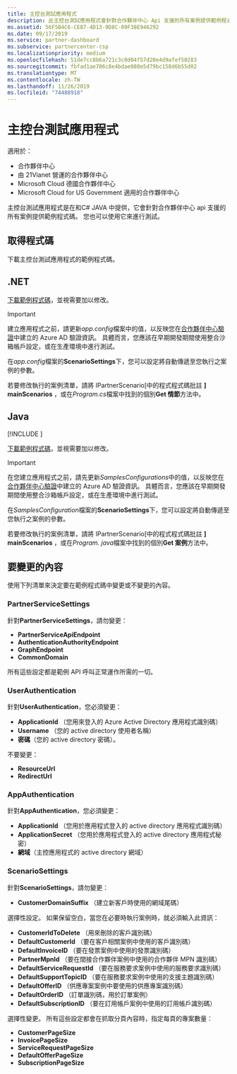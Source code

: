 ```yaml
---
title: 主控台測試應用程式
description: 此主控台測試應用程式會針對合作夥伴中心 Api 支援的所有案例提供範例程式碼。 您也可以使用它來進行測試。
ms.assetid: 56F5B4C6-CE87-4D13-9D8C-09F38E946292
ms.date: 09/17/2019
ms.service: partner-dashboard
ms.subservice: partnercenter-csp
ms.localizationpriority: medium
ms.openlocfilehash: 51de7cc8b6a721c3c0d04f57d20e4d9afef50283
ms.sourcegitcommit: fbfad1ae706c8e4bdae080e5d79bc158d6b55d02
ms.translationtype: MT
ms.contentlocale: zh-TW
ms.lasthandoff: 11/26/2019
ms.locfileid: "74488918"
---
```

# <a name="console-test-app"></a>主控台測試應用程式

適用於：

- 合作夥伴中心
- 由 21Vianet 營運的合作夥伴中心
- Microsoft Cloud 德國合作夥伴中心
- Microsoft Cloud for US Government 適用的合作夥伴中心

主控台測試應用程式是在和C# JAVA 中提供，它會針對合作夥伴中心 api 支援的所有案例提供範例程式碼。 您也可以使用它來進行測試。

## <a name="get-the-code"></a>取得程式碼

下載主控台測試應用程式的範例程式碼。

## <a name="net"></a>.NET

[下載範例程式碼](http://go.microsoft.com/fwlink/p/?LinkId=746682)，並視需要加以修改。

> [!IMPORTANT]
> 建立應用程式之前，請更新*app.config*檔案中的值，以反映您在[合作夥伴中心驗證](partner-center-authentication.md)中建立的 Azure AD 驗證資訊。 具體而言，您應該在早期開發期間使用整合沙箱帳戶設定，或在生產環境中進行測試。

在*app.config*檔案的**ScenarioSettings**下，您可以設定將自動傳遞至您執行之案例的參數。

若要修改執行的案例清單，請將 IPartnerScenario\[中的程式程式碼批註 **\] mainScenarios** ，或在*Program.cs*檔案中找到的個別**Get 情節**方法中。

## <a name="java"></a>Java

[!INCLUDE [<Partner Center Java SDK support details>](<../includes/java-sdk-support.md>)]

[下載範例程式碼](http://go.microsoft.com/fwlink/p/?LinkId=2026887)，並視需要加以修改。

> [!IMPORTANT]
> 在您建立應用程式之前，請先更新*SamplesConfigurations*中的值，以反映您在[合作夥伴中心驗證](partner-center-authentication.md)中建立的 Azure AD 驗證資訊。 具體而言，您應該在早期開發期間使用整合沙箱帳戶設定，或在生產環境中進行測試。

在*SamplesConfiguration*檔案的**ScenarioSettings**下，您可以設定將自動傳遞至您執行之案例的參數。

若要修改執行的案例清單，請將 IPartnerScenario\[中的程式程式碼批註 **\] mainScenarios** ，或在*Program. java*檔案中找到的個別**Get 案例**方法中。

## <a name="what-to-change"></a>要變更的內容

使用下列清單來決定要在範例程式碼中變更或不變更的內容。

### <a name="partnerservicesettings"></a>PartnerServiceSettings

針對**PartnerServiceSettings**，請勿變更：

- **PartnerServiceApiEndpoint**
- **AuthenticationAuthorityEndpoint**
- **GraphEndpoint**
- **CommonDomain**

所有這些設定都是範例 API 呼叫正常運作所需的一切。

### <a name="userauthentication"></a>UserAuthentication

針對**UserAuthentication**，您必須變更：

- **ApplicationId** （您用來登入的 Azure Active Directory 應用程式識別碼）
- **Username** （您的 active directory 使用者名稱）
- **密碼**（您的 active directory 密碼）。

不要變更：

- **ResourceUrl**
- **RedirectUrl**

### <a name="appauthentication"></a>AppAuthentication

針對**AppAuthentication**，您必須變更：

- **ApplicationId** （您用於應用程式登入的 active directory 應用程式識別碼）
- **ApplicationSecret** （您用於應用程式登入的 active directory 應用程式秘密）
- **網域**（主控應用程式的 active directory 網域）

### <a name="scenariosettings"></a>ScenarioSettings

針對**ScenarioSettings**，請勿變更：

- **CustomerDomainSuffix** （建立新客戶時使用的網域尾碼）

選擇性設定。 如果保留空白，當您在必要時執行案例時，就必須輸入此資訊：

- **CustomerIdToDelete** （用來刪除的客戶識別碼）
- **DefaultCustomerId** （要在客戶相關案例中使用的客戶識別碼）
- **DefaultInvoiceID** （要在發票案例中使用的發票識別碼）
- **PartnerMpnId** （要在間接合作夥伴案例中使用的合作夥伴 MPN 識別碼）
- **DefaultServiceRequestId** （要在服務要求案例中使用的服務要求識別碼）
- **DefaultSupportTopicID** （要在服務要求案例中使用的支援主題識別碼）
- **DefaultOfferID** （供應專案案例中要使用的供應專案識別碼）
- **DefaultOrderID** （訂單識別碼，用於訂單案例）
- **DefaultSubscriptionID** （要在訂用帳戶案例中使用的訂用帳戶識別碼）

選擇性變更。 所有這些設定都會在抓取分頁內容時，指定每頁的專案數量：

- **CustomerPageSize**
- **InvoicePageSize**
- **ServiceRequestPageSize**
- **DefaultOfferPageSize**
- **SubscriptionPageSize**